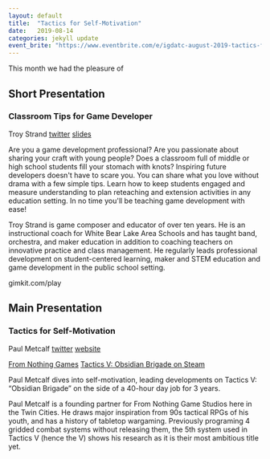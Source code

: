 ```yaml
---
layout: default
title:  "Tactics for Self-Motivation"
date:   2019-08-14
categories: jekyll update
event_brite: "https://www.eventbrite.com/e/igdatc-august-2019-tactics-for-self-motivation-tickets-68088331031"
---
```


This month we had the pleasure of 

## Short Presentation
### Classroom Tips for Game Developer
Troy Strand
[twitter](https://twitter.com/YellowChord/)
[slides](bit.ly/igdateaching)

Are you a game development professional? Are you passionate about sharing your craft with young people? Does a classroom full of middle or high school students fill your stomach with knots? Inspiring future developers doesn't have to scare you. You can share what you love without drama with a few simple tips. Learn how to keep students engaged and measure understanding to plan reteaching and extension activities in any education setting. In no time you'll be teaching game development with ease!

Troy Strand is game composer and educator of over ten years. He is an instructional coach for White Bear Lake Area Schools and has taught band, orchestra, and maker education in addition to coaching teachers on innovative practice and class management. He regularly leads professional development on student-centered learning, maker and STEM education and game development in the public school setting.

gimkit.com/play

## Main Presentation
### Tactics for Self-Motivation
Paul Metcalf
[twitter](https://twitter.com/Zaibach333)
[website](https://sites.google.com/site/zaibach333/)

[From Nothing Games](http://fromnothinggamestudios.com/)
[Tactics V: Obsidian Brigade on Steam](https://store.steampowered.com/app/962150/Tactics_V_Obsidian_Brigade/)

Paul Metcalf dives into self-motivation, leading developments on Tactics V: “Obsidian Brigade” on the side of a 40-hour day job for 3 years.


Paul Metcalf is a founding partner for From Nothing Game Studios here in the Twin Cities. He draws major inspiration from 90s tactical RPGs of his youth, and has a history of tabletop wargaming. Previously programing 4 gridded combat systems without releasing them, the 5th system used in Tactics V (hence the V) shows his research as it is their most ambitious title yet.